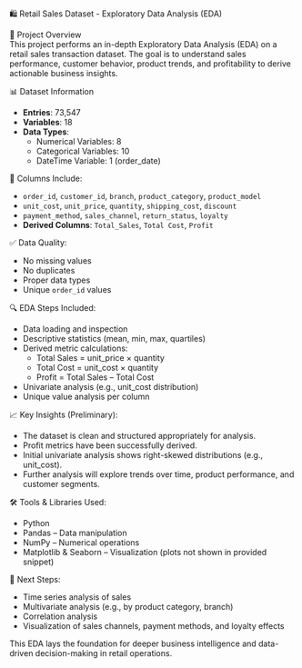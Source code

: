 🛍️ Retail Sales Dataset - Exploratory Data Analysis (EDA)

📌 Project Overview  
This project performs an in-depth Exploratory Data Analysis (EDA) on a retail sales transaction dataset. The goal is to understand sales performance, customer behavior, product trends, and profitability to derive actionable business insights.

📊 Dataset Information  
- **Entries**: 73,547  
- **Variables**: 18  
- **Data Types**:  
  - Numerical Variables: 8  
  - Categorical Variables: 10  
  - DateTime Variable: 1 (order_date)  

📂 Columns Include:  
- `order_id`, `customer_id`, `branch`, `product_category`, `product_model`  
- `unit_cost`, `unit_price`, `quantity`, `shipping_cost`, `discount`  
- `payment_method`, `sales_channel`, `return_status`, `loyalty`  
- **Derived Columns**: `Total_Sales`, `Total Cost`, `Profit`  

✅ Data Quality:  
- No missing values  
- No duplicates  
- Proper data types  
- Unique `order_id` values  

🔍 EDA Steps Included:  
- Data loading and inspection  
- Descriptive statistics (mean, min, max, quartiles)  
- Derived metric calculations:  
  - Total Sales = unit_price × quantity  
  - Total Cost = unit_cost × quantity  
  - Profit = Total Sales – Total Cost  
- Univariate analysis (e.g., unit_cost distribution)  
- Unique value analysis per column  

📈 Key Insights (Preliminary):  
- The dataset is clean and structured appropriately for analysis.  
- Profit metrics have been successfully derived.  
- Initial univariate analysis shows right-skewed distributions (e.g., unit_cost).  
- Further analysis will explore trends over time, product performance, and customer segments.  

🛠️ Tools & Libraries Used:  
- Python  
- Pandas – Data manipulation  
- NumPy – Numerical operations  
- Matplotlib & Seaborn – Visualization (plots not shown in provided snippet)  

📅 Next Steps:  
- Time series analysis of sales  
- Multivariate analysis (e.g., by product category, branch)  
- Correlation analysis  
- Visualization of sales channels, payment methods, and loyalty effects  

This EDA lays the foundation for deeper business intelligence and data-driven decision-making in retail operations.
